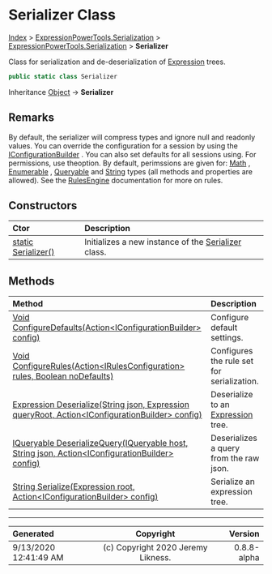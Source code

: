 ﻿# Serializer Class

[Index](../index.md) > [ExpressionPowerTools.Serialization](ExpressionPowerTools.Serialization.a.md) > [ExpressionPowerTools.Serialization](ExpressionPowerTools.Serialization.n.md) > **Serializer**

Class for serialization and de-deserialization of [Expression](https://docs.microsoft.com/dotnet/api/system.linq.expressions.expression) trees.

```csharp
public static class Serializer
```

Inheritance [Object](https://docs.microsoft.com/dotnet/api/system.object) → **Serializer**

## Remarks

By default, the serializer will compress types and ignore null and readonly values. You can override the configuration for a session
            by using the [IConfigurationBuilder](ExpressionPowerTools.Serialization.Signatures.IConfigurationBuilder.i.md) . You can also set defaults for all sessions using.
            For permissions, use theoption. By default, perimssions are given for: [Math](https://docs.microsoft.com/dotnet/api/system.math) , [Enumerable](https://docs.microsoft.com/dotnet/api/system.linq.enumerable) , [Queryable](https://docs.microsoft.com/dotnet/api/system.linq.queryable) and [String](https://docs.microsoft.com/dotnet/api/system.string) types (all methods and properties are allowed).
            See the [RulesEngine](ExpressionPowerTools.Serialization.Rules.RulesEngine.cs.md) documentation for more on rules.

## Constructors

| Ctor | Description |
| :-- | :-- |
| [static Serializer()](ExpressionPowerTools.Serialization.Serializer.ctor.md#static-serializer) | Initializes a new instance of the [Serializer](ExpressionPowerTools.Serialization.Serializer.cs.md) class. |
## Methods

| Method | Description |
| :-- | :-- |
| [Void ConfigureDefaults(Action&lt;IConfigurationBuilder> config)](ExpressionPowerTools.Serialization.Serializer.ConfigureDefaults.m.md) | Configure default settings. |
| [Void ConfigureRules(Action&lt;IRulesConfiguration> rules, Boolean noDefaults)](ExpressionPowerTools.Serialization.Serializer.ConfigureRules.m.md) | Configures the rule set for serialization. |
| [Expression Deserialize(String json, Expression queryRoot, Action&lt;IConfigurationBuilder> config)](ExpressionPowerTools.Serialization.Serializer.Deserialize.m.md) | Deserialize to an [Expression](https://docs.microsoft.com/dotnet/api/system.linq.expressions.expression) tree. |
| [IQueryable DeserializeQuery(IQueryable host, String json, Action&lt;IConfigurationBuilder> config)](ExpressionPowerTools.Serialization.Serializer.DeserializeQuery.m.md) | Deserializes a query from the raw json. |
| [String Serialize(Expression root, Action&lt;IConfigurationBuilder> config)](ExpressionPowerTools.Serialization.Serializer.Serialize.m.md) | Serialize an expression tree. |

---

| Generated | Copyright | Version |
| :-- | :-: | --: |
| 9/13/2020 12:41:49 AM | (c) Copyright 2020 Jeremy Likness. | 0.8.8-alpha |
